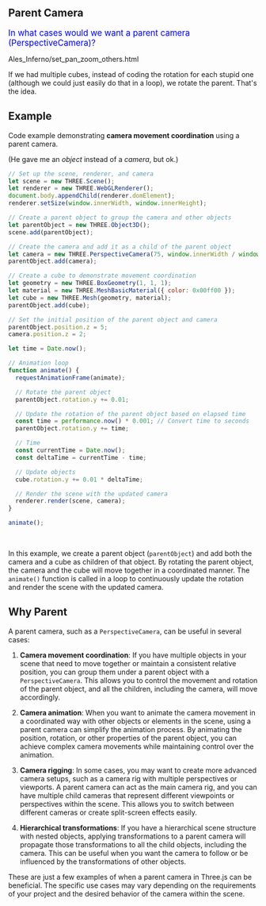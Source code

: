 ## Parent Camera

<span style="color:blue;font-size:larger;">In what cases would we want a parent camera (PerspectiveCamera)?
<!--pan_and_zoom-2.html-->
Ales\_Inferno/set\_pan\_zoom\_others.html</span>

If we had multiple cubes, instead of coding the rotation for each stupid one (although we could just easily do that in a loop), we rotate the parent.  That's the idea.</span>

## Example

Code example demonstrating **camera movement coordination** using a parent camera.

(He gave me an *object* instead of a *camera*, but ok.)

```javascript
// Set up the scene, renderer, and camera
let scene = new THREE.Scene();
let renderer = new THREE.WebGLRenderer();
document.body.appendChild(renderer.domElement);
renderer.setSize(window.innerWidth, window.innerHeight);

// Create a parent object to group the camera and other objects
let parentObject = new THREE.Object3D();
scene.add(parentObject);

// Create the camera and add it as a child of the parent object
let camera = new THREE.PerspectiveCamera(75, window.innerWidth / window.innerHeight, 0.1, 1000);
parentObject.add(camera);

// Create a cube to demonstrate movement coordination
let geometry = new THREE.BoxGeometry(1, 1, 1);
let material = new THREE.MeshBasicMaterial({ color: 0x00ff00 });
let cube = new THREE.Mesh(geometry, material);
parentObject.add(cube);

// Set the initial position of the parent object and camera
parentObject.position.z = 5;
camera.position.z = 2;

let time = Date.now();

// Animation loop
function animate() {
  requestAnimationFrame(animate);

  // Rotate the parent object
  parentObject.rotation.y += 0.01;

  // Update the rotation of the parent object based on elapsed time
  const time = performance.now() * 0.001; // Convert time to seconds
  parentObject.rotation.y += time;

  // Time
  const currentTime = Date.now();
  const deltaTime = currentTime - time;

  // Update objects
  cube.rotation.y += 0.01 * deltaTime;

  // Render the scene with the updated camera
  renderer.render(scene, camera);
}

animate();
```

<br>

In this example, we create a parent object (`parentObject`) and add both the camera and a cube as children of that object. By rotating the parent object, the camera and the cube will move together in a coordinated manner. The `animate()` function is called in a loop to continuously update the rotation and render the scene with the updated camera.

## Why Parent

A parent camera, such as a `PerspectiveCamera`, can be useful in several cases:

1. **Camera movement coordination**: If you have multiple objects in your scene that need to move together or maintain a consistent relative position, you can group them under a parent object with a `PerspectiveCamera`. This allows you to control the movement and rotation of the parent object, and all the children, including the camera, will move accordingly.

2. **Camera animation**: When you want to animate the camera movement in a coordinated way with other objects or elements in the scene, using a parent camera can simplify the animation process. By animating the position, rotation, or other properties of the parent object, you can achieve complex camera movements while maintaining control over the animation.

3. **Camera rigging**: In some cases, you may want to create more advanced camera setups, such as a camera rig with multiple perspectives or viewports. A parent camera can act as the main camera rig, and you can have multiple child cameras that represent different viewpoints or perspectives within the scene. This allows you to switch between different cameras or create split-screen effects easily.

4. **Hierarchical transformations**: If you have a hierarchical scene structure with nested objects, applying transformations to a parent camera will propagate those transformations to all the child objects, including the camera. This can be useful when you want the camera to follow or be influenced by the transformations of other objects.

These are just a few examples of when a parent camera in Three.js can be beneficial. The specific use cases may vary depending on the requirements of your project and the desired behavior of the camera within the scene.

<br>
